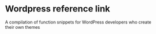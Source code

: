 # Wordpress reference link

A compilation of function snippets for WordPress developers who create their own themes

